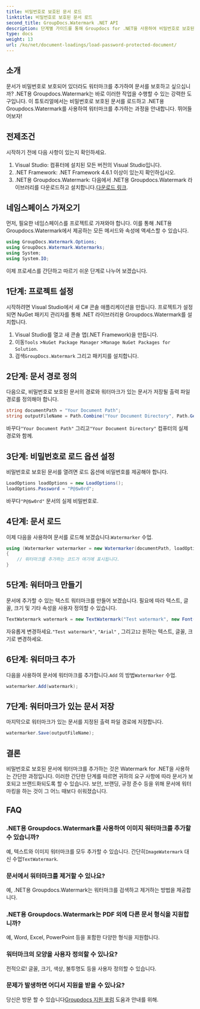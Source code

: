 ```yaml
---
title: 비밀번호로 보호된 문서 로드
linktitle: 비밀번호로 보호된 문서 로드
second_title: GroupDocs.Watermark .NET API
description: 단계별 가이드를 통해 Groupdocs for .NET을 사용하여 비밀번호로 보호된 문서에 워터마크를 추가하는 방법을 알아보세요. 파일을 쉽게 보호하고 브랜드화하세요.
type: docs
weight: 13
url: /ko/net/document-loadings/load-password-protected-document/
---
```

## 소개
문서가 비밀번호로 보호되어 있더라도 워터마크를 추가하여 문서를 보호하고 싶으십니까? .NET용 Groupdocs.Watermark는 바로 이러한 작업을 수행할 수 있는 강력한 도구입니다. 이 튜토리얼에서는 비밀번호로 보호된 문서를 로드하고 .NET용 Groupdocs.Watermark를 사용하여 워터마크를 추가하는 과정을 안내합니다. 뛰어들어보자!
## 전제조건
시작하기 전에 다음 사항이 있는지 확인하세요.
1. Visual Studio: 컴퓨터에 설치된 모든 버전의 Visual Studio입니다.
2. .NET Framework: .NET Framework 4.6.1 이상이 있는지 확인하십시오.
3. .NET용 Groupdocs.Watermark: 다음에서 .NET용 Groupdocs.Watermark 라이브러리를 다운로드하고 설치합니다.[다운로드 링크](https://releases.groupdocs.com/Watermark/net/).
## 네임스페이스 가져오기
먼저, 필요한 네임스페이스를 프로젝트로 가져와야 합니다. 이를 통해 .NET용 Groupdocs.Watermark에서 제공하는 모든 메서드와 속성에 액세스할 수 있습니다.
```csharp
using GroupDocs.Watermark.Options;
using GroupDocs.Watermark.Watermarks;
using System;
using System.IO;
```
이제 프로세스를 간단하고 따르기 쉬운 단계로 나누어 보겠습니다.
## 1단계: 프로젝트 설정
시작하려면 Visual Studio에서 새 C# 콘솔 애플리케이션을 만듭니다. 프로젝트가 설정되면 NuGet 패키지 관리자를 통해 .NET 라이브러리용 Groupdocs.Watermark를 설치합니다.
1. Visual Studio를 열고 새 콘솔 앱(.NET Framework)을 만듭니다.
2.  이동`Tools` >`NuGet Package Manager` >`Manage NuGet Packages for Solution`.
3.  검색`GroupDocs.Watermark` 그리고 패키지를 설치합니다.
## 2단계: 문서 경로 정의
다음으로, 비밀번호로 보호된 문서의 경로와 워터마크가 있는 문서가 저장될 출력 파일 경로를 정의해야 합니다.
```csharp
string documentPath = "Your Document Path";
string outputFileName = Path.Combine("Your Document Directory", Path.GetFileName(documentPath));
```
 바꾸다`"Your Document Path"` 그리고`"Your Document Directory"` 컴퓨터의 실제 경로와 함께.
## 3단계: 비밀번호로 로드 옵션 설정
비밀번호로 보호된 문서를 열려면 로드 옵션에 비밀번호를 제공해야 합니다.
```csharp
LoadOptions loadOptions = new LoadOptions();
loadOptions.Password = "P@$w0rd";
```
 바꾸다`"P@$w0rd"` 문서의 실제 비밀번호로.
## 4단계: 문서 로드
 이제 다음을 사용하여 문서를 로드해 보겠습니다.`Watermarker` 수업.
```csharp
using (Watermarker watermarker = new Watermarker(documentPath, loadOptions))
{
    // 워터마크를 추가하는 코드가 여기에 표시됩니다.
}
```
## 5단계: 워터마크 만들기
문서에 추가할 수 있는 텍스트 워터마크를 만들어 보겠습니다. 필요에 따라 텍스트, 글꼴, 크기 및 기타 속성을 사용자 정의할 수 있습니다.
```csharp
TextWatermark watermark = new TextWatermark("Test watermark", new Font("Arial", 12));
```
 자유롭게 변경하세요.`"Test watermark"`, `"Arial"` , 그리고`12` 원하는 텍스트, 글꼴, 크기로 변경하세요.
## 6단계: 워터마크 추가
 다음을 사용하여 문서에 워터마크를 추가합니다.`Add` 의 방법`Watermarker` 수업.
```csharp
watermarker.Add(watermark);
```
## 7단계: 워터마크가 있는 문서 저장
마지막으로 워터마크가 있는 문서를 지정된 출력 파일 경로에 저장합니다.
```csharp
watermarker.Save(outputFileName);
```
## 결론
비밀번호로 보호된 문서에 워터마크를 추가하는 것은 Watermark for .NET을 사용하는 간단한 과정입니다. 이러한 간단한 단계를 따르면 귀하의 요구 사항에 따라 문서가 보호되고 브랜드화되도록 할 수 있습니다. 보안, 브랜딩, 규정 준수 등을 위해 문서에 워터마킹을 하는 것이 그 어느 때보다 쉬워졌습니다.
## FAQ
### .NET용 Groupdocs.Watermark를 사용하여 이미지 워터마크를 추가할 수 있습니까?
 예, 텍스트와 이미지 워터마크를 모두 추가할 수 있습니다. 간단히`ImageWatermark` 대신 수업`TextWatermark`.
### 문서에서 워터마크를 제거할 수 있나요?
예, .NET용 Groupdocs.Watermark는 워터마크를 검색하고 제거하는 방법을 제공합니다.
### .NET용 Groupdocs.Watermark는 PDF 외에 다른 문서 형식을 지원합니까?
예, Word, Excel, PowerPoint 등을 포함한 다양한 형식을 지원합니다.
### 워터마크의 모양을 사용자 정의할 수 있나요?
전적으로! 글꼴, 크기, 색상, 불투명도 등을 사용자 정의할 수 있습니다.
### 문제가 발생하면 어디서 지원을 받을 수 있나요?
 당신은 방문 할 수 있습니다[Groupdocs 지원 포럼](https://forum.groupdocs.com/c/watermark/19) 도움과 안내를 위해.